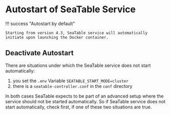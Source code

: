 # Autostart of SeaTable Service

<!-- md:version 4.3 -->

!!! success "Autostart by default"

    Starting from version 4.3, SeaTable service will automatically initiate upon launching the Docker container.

## Deactivate Autostart

There are situations under which the SeaTable service does not start automatically:

1. you set the `.env` Variable `SEATABLE_START_MODE=cluster`
2. there is a `seatable-controller.conf` in the `conf` directory

In both cases SeaTable expects to be part of an advanced setup where the service should not be started automatically. So if SeaTable service does not start automatically, check first, if one of these two situations are true.
